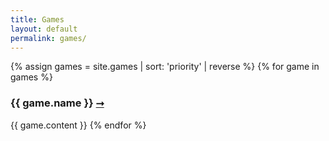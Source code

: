 ```yaml
---
title: Games
layout: default
permalink: games/
---
```


{% assign games = site.games | sort: 'priority' | reverse %}
{% for game in games %}

### {{ game.name }} [⭢]({{game.url}})

{{ game.content }}
{% endfor %}
